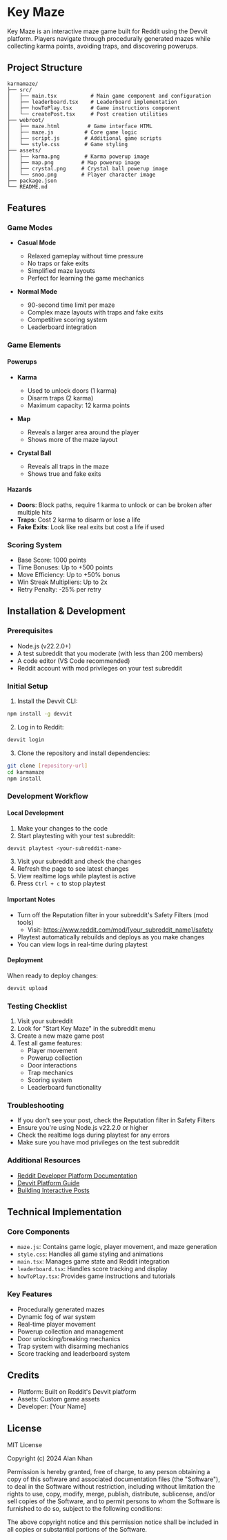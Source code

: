 # Key Maze

Key Maze is an interactive maze game built for Reddit using the Devvit platform. Players navigate through procedurally generated mazes while collecting karma points, avoiding traps, and discovering powerups.

## Project Structure
```
karmamaze/
├── src/
│   ├── main.tsx           # Main game component and configuration
│   ├── leaderboard.tsx    # Leaderboard implementation
│   ├── howToPlay.tsx      # Game instructions component
│   └── createPost.tsx     # Post creation utilities
├── webroot/
│   ├── maze.html         # Game interface HTML
│   ├── maze.js          # Core game logic
│   ├── script.js        # Additional game scripts
│   └── style.css        # Game styling
├── assets/
│   ├── karma.png        # Karma powerup image
│   ├── map.png         # Map powerup image
│   ├── crystal.png     # Crystal ball powerup image
│   └── snoo.png        # Player character image
├── package.json
└── README.md
```

## Features

### Game Modes
- **Casual Mode**
  - Relaxed gameplay without time pressure
  - No traps or fake exits
  - Simplified maze layouts
  - Perfect for learning the game mechanics

- **Normal Mode**
  - 90-second time limit per maze
  - Complex maze layouts with traps and fake exits
  - Competitive scoring system
  - Leaderboard integration

### Game Elements

#### Powerups
- **Karma**
  - Used to unlock doors (1 karma)
  - Disarm traps (2 karma)
  - Maximum capacity: 12 karma points

- **Map**
  - Reveals a larger area around the player
  - Shows more of the maze layout

- **Crystal Ball**
  - Reveals all traps in the maze
  - Shows true and fake exits

#### Hazards
- **Doors**: Block paths, require 1 karma to unlock or can be broken after multiple hits
- **Traps**: Cost 2 karma to disarm or lose a life
- **Fake Exits**: Look like real exits but cost a life if used

### Scoring System
- Base Score: 1000 points
- Time Bonuses: Up to +500 points
- Move Efficiency: Up to +50% bonus
- Win Streak Multipliers: Up to 2x
- Retry Penalty: -25% per retry

## Installation & Development

### Prerequisites
- Node.js (v22.2.0+)
- A test subreddit that you moderate (with less than 200 members)
- A code editor (VS Code recommended)
- Reddit account with mod privileges on your test subreddit

### Initial Setup

1. Install the Devvit CLI:
```bash
npm install -g devvit
```

2. Log in to Reddit:
```bash
devvit login
```

3. Clone the repository and install dependencies:
```bash
git clone [repository-url]
cd karmamaze
npm install
```

### Development Workflow

#### Local Development
1. Make your changes to the code
2. Start playtesting with your test subreddit:
```bash
devvit playtest <your-subreddit-name>
```
3. Visit your subreddit and check the changes
4. Refresh the page to see latest changes
5. View realtime logs while playtest is active
6. Press `Ctrl + c` to stop playtest

#### Important Notes
- Turn off the Reputation filter in your subreddit's Safety Filters (mod tools)
  - Visit: https://www.reddit.com/mod/[your_subreddit_name]/safety
- Playtest automatically rebuilds and deploys as you make changes
- You can view logs in real-time during playtest

#### Deployment
When ready to deploy changes:
```bash
devvit upload
```

### Testing Checklist
1. Visit your subreddit
2. Look for "Start Key Maze" in the subreddit menu
3. Create a new maze game post
4. Test all game features:
   - Player movement
   - Powerup collection
   - Door interactions
   - Trap mechanics
   - Scoring system
   - Leaderboard functionality

### Troubleshooting
- If you don't see your post, check the Reputation filter in Safety Filters
- Ensure you're using Node.js v22.2.0 or higher
- Check the realtime logs during playtest for any errors
- Make sure you have mod privileges on the test subreddit

### Additional Resources
- [Reddit Developer Platform Documentation](https://developers.reddit.com/docs)
- [Devvit Platform Guide](https://developers.reddit.com/docs/devvit)
- [Building Interactive Posts](https://developers.reddit.com/docs/devvit/posts)

## Technical Implementation

### Core Components
- `maze.js`: Contains game logic, player movement, and maze generation
- `style.css`: Handles all game styling and animations
- `main.tsx`: Manages game state and Reddit integration
- `leaderboard.tsx`: Handles score tracking and display
- `howToPlay.tsx`: Provides game instructions and tutorials

### Key Features
- Procedurally generated mazes
- Dynamic fog of war system
- Real-time player movement
- Powerup collection and management
- Door unlocking/breaking mechanics
- Trap system with disarming mechanics
- Score tracking and leaderboard system

## Credits
- Platform: Built on Reddit's Devvit platform
- Assets: Custom game assets
- Developer: [Your Name]

## License
MIT License

Copyright (c) 2024 Alan Nhan

Permission is hereby granted, free of charge, to any person obtaining a copy of this software and associated documentation files (the "Software"), to deal in the Software without restriction, including without limitation the rights to use, copy, modify, merge, publish, distribute, sublicense, and/or sell copies of the Software, and to permit persons to whom the Software is furnished to do so, subject to the following conditions:

The above copyright notice and this permission notice shall be included in all copies or substantial portions of the Software.